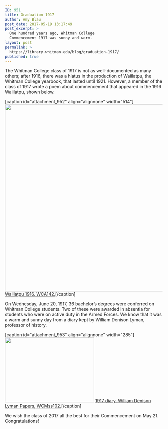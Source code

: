 ```yaml
---
ID: 951
title: Graduation 1917
author: Amy Blau
post_date: 2017-05-19 13:17:49
post_excerpt: >
  One hundred years ago, Whitman College
  Commencement 1917 was sunny and warm.
layout: post
permalink: >
  https://library.whitman.edu/blog/graduation-1917/
published: true
---
```

The Whitman College class of 1917 is not as well-documented as many others; after 1916, there was a hiatus in the production of Waiilatpu, the Whitman College yearbook, that lasted until 1921. However, a member of the class of 1917 wrote a poem about commencement that appeared in the 1916 Waiilatpu, shown below.

[caption id="attachment_952" align="alignnone" width="514"]<img class="wp-image-952 size-full" src="https://library.whitman.edu/blog/wp-content/uploads/sites/4/2017/05/Commencement1917.jpg" alt="" width="514" height="599" /> <a href="http://arminda.whitman.edu/yearbook/2/">Waiilatpu 1916. WCA142.</a>[/caption]

On Wednesday, June 20, 1917, 36 bachelor’s degrees were conferred on Whitman College students. Two of these were awarded in absentia for students who were on active duty in the Armed Forces. We know that it was a warm and sunny day from a diary kept by William Denison Lyman, professor of history.

[caption id="attachment_953" align="alignnone" width="285"]<img class="wp-image-953 size-full" src="https://library.whitman.edu/blog/wp-content/uploads/sites/4/2017/05/LymanDiary1917.jpg" alt="" width="285" height="208" /> <a href="http://arminda.whitman.edu/lyman_papers/19/">1917 diary. William Denison Lyman Papers, WCMss102.</a>[/caption]

We wish the class of 2017 all the best for their Commencement on May 21. Congratulations!